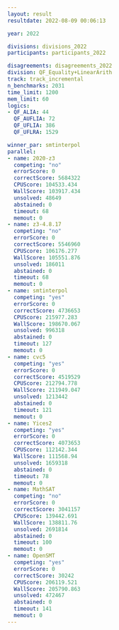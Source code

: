 ```yaml
---
layout: result
resultdate: 2022-08-09 00:06:13

year: 2022

divisions: divisions_2022
participants: participants_2022

disagreements: disagreements_2022
division: QF_Equality+LinearArith
track: track_incremental
n_benchmarks: 2031
time_limit: 1200
mem_limit: 60
logics:
- QF_ALIA: 44
  QF_AUFLIA: 72
  QF_UFLIA: 386
  QF_UFLRA: 1529

winner_par: smtinterpol
parallel:
- name: 2020-z3
  competing: "no"
  errorScore: 0
  correctScore: 5684322
  CPUScore: 104533.434
  WallScore: 103917.434
  unsolved: 48649
  abstained: 0
  timeout: 68
  memout: 0
- name: z3-4.8.17
  competing: "no"
  errorScore: 0
  correctScore: 5546960
  CPUScore: 106176.277
  WallScore: 105551.876
  unsolved: 186011
  abstained: 0
  timeout: 68
  memout: 0
- name: smtinterpol
  competing: "yes"
  errorScore: 0
  correctScore: 4736653
  CPUScore: 215977.283
  WallScore: 198670.067
  unsolved: 996318
  abstained: 0
  timeout: 127
  memout: 0
- name: cvc5
  competing: "yes"
  errorScore: 0
  correctScore: 4519529
  CPUScore: 212794.778
  WallScore: 211949.047
  unsolved: 1213442
  abstained: 0
  timeout: 121
  memout: 0
- name: Yices2
  competing: "yes"
  errorScore: 0
  correctScore: 4073653
  CPUScore: 112142.344
  WallScore: 111568.94
  unsolved: 1659318
  abstained: 0
  timeout: 78
  memout: 0
- name: MathSAT
  competing: "no"
  errorScore: 0
  correctScore: 3041157
  CPUScore: 139442.691
  WallScore: 138811.76
  unsolved: 2691814
  abstained: 0
  timeout: 100
  memout: 0
- name: OpenSMT
  competing: "yes"
  errorScore: 0
  correctScore: 30242
  CPUScore: 206119.521
  WallScore: 205790.863
  unsolved: 472467
  abstained: 0
  timeout: 141
  memout: 0
---
```

